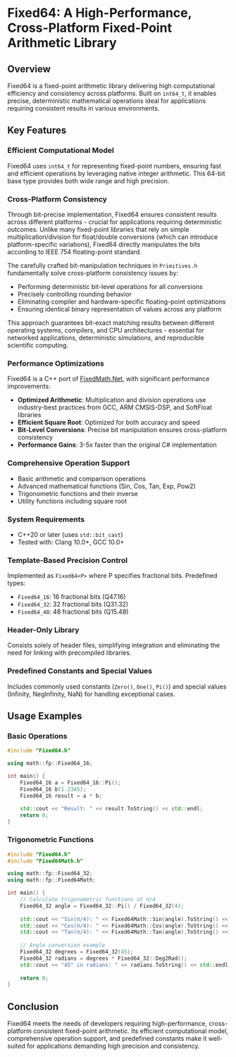 # Fixed64: A High-Performance, Cross-Platform Fixed-Point Arithmetic Library

## Overview

Fixed64 is a fixed-point arithmetic library delivering high computational efficiency and consistency across platforms. Built on `int64_t`, it enables precise, deterministic mathematical operations ideal for applications requiring consistent results in various environments.

## Key Features

### Efficient Computational Model

Fixed64 uses `int64_t` for representing fixed-point numbers, ensuring fast and efficient operations by leveraging native integer arithmetic. This 64-bit base type provides both wide range and high precision.

### Cross-Platform Consistency

Through bit-precise implementation, Fixed64 ensures consistent results across different platforms - crucial for applications requiring deterministic outcomes. Unlike many fixed-point libraries that rely on simple multiplication/division for float/double conversions (which can introduce platform-specific variations), Fixed64 directly manipulates the bits according to IEEE 754 floating-point standard.

The carefully crafted bit-manipulation techniques in `Primitives.h` fundamentally solve cross-platform consistency issues by:
- Performing deterministic bit-level operations for all conversions
- Precisely controlling rounding behavior
- Eliminating compiler and hardware-specific floating-point optimizations
- Ensuring identical binary representation of values across any platform

This approach guarantees bit-exact matching results between different operating systems, compilers, and CPU architectures - essential for networked applications, deterministic simulations, and reproducible scientific computing.

### Performance Optimizations

Fixed64 is a C++ port of [FixedMath.Net](https://github.com/asik/FixedMath.Net), with significant performance improvements:

- **Optimized Arithmetic**: Multiplication and division operations use industry-best practices from GCC, ARM CMSIS-DSP, and SoftFloat libraries
- **Efficient Square Root**: Optimized for both accuracy and speed
- **Bit-Level Conversions**: Precise bit manipulation ensures cross-platform consistency
- **Performance Gains**: 3-5x faster than the original C# implementation

### Comprehensive Operation Support

- Basic arithmetic and comparison operations
- Advanced mathematical functions (Sin, Cos, Tan, Exp, Pow2)
- Trigonometric functions and their inverse
- Utility functions including square root

### System Requirements

- C++20 or later (uses `std::bit_cast`)
- Tested with: Clang 10.0+, GCC 10.0+

### Template-Based Precision Control

Implemented as `Fixed64<P>` where P specifies fractional bits. Predefined types:
- `Fixed64_16`: 16 fractional bits (Q47.16)
- `Fixed64_32`: 32 fractional bits (Q31.32)
- `Fixed64_48`: 48 fractional bits (Q15.48)

### Header-Only Library

Consists solely of header files, simplifying integration and eliminating the need for linking with precompiled libraries.

### Predefined Constants and Special Values

Includes commonly used constants (`Zero()`, `One()`, `Pi()`) and special values (Infinity, NegInfinity, NaN) for handling exceptional cases.

## Usage Examples

### Basic Operations

```cpp
#include "Fixed64.h"

using math::fp::Fixed64_16;

int main() {
    Fixed64_16 a = Fixed64_16::Pi();
    Fixed64_16 b(1.2345);
    Fixed64_16 result = a * b;

    std::cout << "Result: " << result.ToString() << std::endl;
    return 0;
}
```

### Trigonometric Functions

```cpp
#include "Fixed64.h"
#include "Fixed64Math.h"

using math::fp::Fixed64_32;
using math::fp::Fixed64Math;

int main() {
    // Calculate trigonometric functions at π/4
    Fixed64_32 angle = Fixed64_32::Pi() / Fixed64_32(4);
    
    std::cout << "Sin(π/4): " << Fixed64Math::Sin(angle).ToString() << std::endl;
    std::cout << "Cos(π/4): " << Fixed64Math::Cos(angle).ToString() << std::endl;
    std::cout << "Tan(π/4): " << Fixed64Math::Tan(angle).ToString() << std::endl;
    
    // Angle conversion example
    Fixed64_32 degrees = Fixed64_32(45);
    Fixed64_32 radians = degrees * Fixed64_32::Deg2Rad();
    std::cout << "45° in radians: " << radians.ToString() << std::endl;
    
    return 0;
}
```

## Conclusion

Fixed64 meets the needs of developers requiring high-performance, cross-platform consistent fixed-point arithmetic. Its efficient computational model, comprehensive operation support, and predefined constants make it well-suited for applications demanding high precision and consistency.